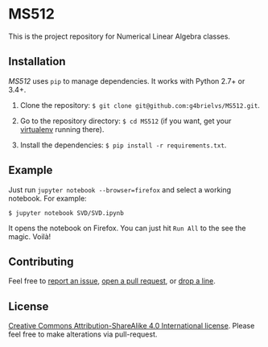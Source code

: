 # MS512

This is the project repository for Numerical Linear Algebra classes.

## Installation
*MS512* uses `pip` to manage dependencies. It works with Python 2.7+ or 3.4+.

1. Clone the repository: `$ git clone git@github.com:g4brielvs/MS512.git`.

2. Go to the repository directory: `$ cd MS512` (if you want, get your [virtualenv](https://pypi.python.org/pypi/virtualenv) running there).

4. Install the dependencies: `$ pip install -r requirements.txt`.

## Example

Just run `jupyter notebook --browser=firefox` and select a working notebook. For example:

```console
$ jupyter notebook SVD/SVD.ipynb
```

It opens the notebook on Firefox. You can just hit `Run All` to the see the magic. Voilà!

## Contributing

Feel free to [report an issue](https://github.com/g4brielvs/MS512/issues), [open a pull request](https://github.com/g4brielvs/MS512getgist/pulls), or [drop a line](http://twitter.com/g4brielvs).

## License
[Creative Commons Attribution-ShareAlike 4.0 International license](http://creativecommons.org/licenses/by-sa/4.0/).
Please feel free to make alterations via pull-request.
